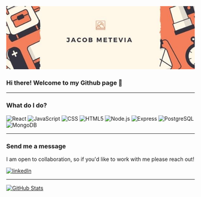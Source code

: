 <img src="Jacob Metevia.jpg" alt="banner" />

### Hi there! Welcome to my Github page 👋

---

### What do I do?

<p>
<img alt="React" src="https://img.shields.io/badge/React-61DAFB?logo=react&logoColor=white&style=for-the-badge" />
<img alt="JavaScript" src="https://img.shields.io/badge/JavaScript-F7DF1E?logo=JavaScript&logoColor=white&style=for-the-badge" />
<img alt="CSS" src="https://img.shields.io/badge/CSS3-1572B6?logo=CSS3&logoColor=white&style=for-the-badge" />
<img alt="HTML5" src="https://img.shields.io/badge/HTML5-E34F26?logo=HTML5&logoColor=white&style=for-the-badge" />
<img alt="Node.js" src="https://img.shields.io/badge/Node.js-339933?logo=Node.js&logoColor=white&style=for-the-badge" />
<img alt="Express" src="https://img.shields.io/badge/Express-000000?logo=Express&logoColor=white&style=for-the-badge" />
<img alt="PostgreSQL" src="https://img.shields.io/badge/PostgreSQL-4169E1?logo=PostgreSQL&logoColor=white&style=for-the-badge" />
<img alt="MongoDB" src="https://img.shields.io/badge/MongoDB-47A248?logo=MongoDB&logoColor=white&style=for-the-badge" />
</p>

---

### Send me a message
I am open to collaboration, so if you'd like to work with me please reach out! 

<p>
  <a href="https://www.linkedin.com/in/jacob-metevia/">
    <img alt="linkedIn" src="https://img.shields.io/badge/LinkedIn-47A248?logo=LinkedIn&logoColor=white&style=for-the-badge"
  </a>
</p>
  
---
  
<img alt="GitHub Stats" src="https://github-readme-stats.vercel.app/api?username=jametevia&count_private=true&title_color=FD9047&icon_color=FD9047&text_color=0C2233&custom_title=Jacob+Metevia's+Github+Stats&show_icons=true" />


<!--
**jametevia/jametevia** is a ✨ _special_ ✨ repository because its `README.md` (this file) appears on your GitHub profile.

Here are some ideas to get you started:

- 🔭 I’m currently working on ...
- 🌱 I’m currently learning ...
- 👯 I’m looking to collaborate on ...
- 🤔 I’m looking for help with ...
- 💬 Ask me about ...
- 📫 How to reach me: ...
- 😄 Pronouns: ...
- ⚡ Fun fact: ...
-->
